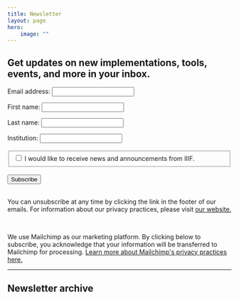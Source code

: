 ```yaml
---
title: Newsletter
layout: page
hero:
    image: ""
---
```

## Get updates on new implementations, tools, events, and more in your inbox.
<!-- Begin Mailchimp Signup Form -->

<div id="mc_embed_signup">
<form action="https://iiif.us8.list-manage.com/subscribe/post?u=0c57841c2f33e7c939a5e8659&amp;id=806d94dab9" method="post" id="mc-embedded-subscribe-form" name="mc-embedded-subscribe-form" class="validate" target="_blank" novalidate>

<div id="mc_embed_signup_scroll">

</div>

<div class="mc-field-group">

<label for="mce-EMAIL" class="label">Email address:
</label><input type="email" value="" name="EMAIL" class="required email input is-danger" id="mce-EMAIL">

</div>

<div class="mc-field-group">

<label for="mce-FNAME" class="label">First name:
</label><input type="text" value="" name="FNAME" class="required input is-danger" id="mce-FNAME">

</div>

<div class="mc-field-group">

<label for="mce-LNAME" class="label">Last name:
</label><input type="text" value="" name="LNAME" class="required input is-danger" id="mce-LNAME">

</div>

<div class="mc-field-group">
<label for="mce-MMERGE6" class="label">Institution:
</label><input type="text" value="" name="MMERGE6" class="required input is-danger" id="mce-MMERGE6">

</div>

<div id="mergeRow-gdpr" class="mergeRow gdpr-mergeRow content__gdprBlock mc-field-group">

<div class="content__gdpr">
<br>
<fieldset class="mc_fieldset gdprRequired mc-field-group" name="interestgroup_field">
<label class="checkbox subfield label" for="gdpr_24489"><input type="checkbox" id="gdpr_24489" name="gdpr[24489]" value="Y" class="av-checkbox checkbox gdpr"><span> I would like to receive news and announcements from IIIF.</span> </label>
</fieldset>
<br>

<div id="mce-responses" class="clear">

<div class="response" id="mce-error-response" style="display:none"></div>

<div class="response" id="mce-success-response" style="display:none"></div>

</div><!-- real people should not fill this in and expect good things - do not remove this or risk form bot signups-->

<div style="position: absolute; left: -5000px;" aria-hidden="true"><input type="text" name="b_0c57841c2f33e7c939a5e8659_806d94dab9" tabindex="-1" value="">
</div>

<div class="clear"><input type="submit" value="Subscribe" name="subscribe" id="mc-embedded-subscribe" class="button">
</div>
<br>
<p>You can unsubscribe at any time by clicking the link in the footer of our emails. For information about our privacy practices, please visit <a href="https://iiif.io/privacy/">our website.</a></p>

</div>
<br>
<div class="content__gdprLegal">

<p>We use Mailchimp as our marketing platform. By clicking below to subscribe, you acknowledge that your information will be transferred to Mailchimp for processing. <a href="https://mailchimp.com/legal/" target="_blank">Learn more about Mailchimp's privacy practices here.</a></p>

</div>
</div>

</form>

</div>

<!--End mc_embed_signup-->


---

## Newsletter archive

<script language="javascript" src="https://iiif.us8.list-manage.com/generate-js/?u=0c57841c2f33e7c939a5e8659&fid=23417&show=20" type="text/javascript"></script>